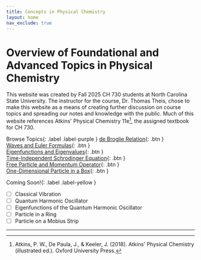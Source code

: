 ```yaml
---
title: Concepts in Physical Chemistry
layout: home
nav_exclude: true
---
```


# Overview of Foundational and Advanced Topics in Physical Chemistry
This website was created by Fall 2025 CH 730 students at North Carolina State University. The instructor for the course, Dr. Thomas Theis, chose to make this website as a means of creating further discussion on course topics and spreading our notes and knowledge with the public. Much of this website references Atkins' Physical Chemistry 11e[^1], the assigned textbook for CH 730.

Browse Topics{: .label .label-purple }
[de Broglie Relation](de-broglie-relation.md){: .btn } \
[Waves and Euler Formulas](waves-and-euler-formulas.md){: .btn } \
[Eigenfunctions and Eigenvalues](Eigenfunctions-and-Eigenvalues.md){: .btn } \
[Time-Independent Schrodinger Equation](time-independent-schrodinger-equation.md){: .btn } \
[Free Particle and Momentum Operator](free-particle-and-momentum-operator.md){: .btn } \
[One-Dimensional Particle in a Box](1D-Particle-in-a-Box.md){: .btn } 

Coming Soon!{: .label .label-yellow }
- [ ] Classical Vibration
- [ ] Quantum Harmonic Oscillator
- [ ] Eigenfunctions of the Quantum Harmonic Oscillator
- [ ] Particle in a Ring
- [ ] Particle on a Mobius Strip

---

[^1]: Atkins, P. W., De Paula, J., & Keeler, J. (2018). Atkins' Physical Chemistry (illustrated ed.). Oxford University Press.
